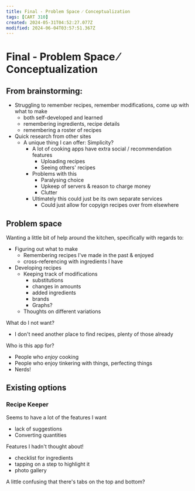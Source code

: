 ```yaml
---
title: Final - Problem Space ⁄ Conceptualization
tags: [CART 310]
created: 2024-05-31T04:52:27.077Z
modified: 2024-06-04T03:57:51.367Z
---
```


# Final - Problem Space ⁄ Conceptualization

## From brainstorming:
- Struggling to remember recipes, remember modifications, come up with what to make
	- both self-developed and learned
	- remembering ingredients, recipe details
	- remembering a roster of recipes
- Quick research from other sites
	- A unique thing I can offer: Simplicity?
		- A lot of cooking apps have extra social / recommendation features
			- Uploading recipes
			- Seeing others' recipes
		- Problems with this
			- Paralysing choice
			- Upkeep of servers & reason to charge money
			- Clutter
		- Ultimately this could just be its own separate services
			- Could just allow for copyign recipes over from elsewhere

## Problem space
Wanting a little bit of help around the kitchen,
specifically with regards to:
- Figuring out what to make
	- Remembering recipes I've made in the past & enjoyed
	- cross-referencing with ingredients I have
- Developing recipes
	- Keeping track of modifications
		- substitutions
		- changes in amounts
		- added ingredients
		- brands
		- Graphs?
	- Thoughts on different variations

What do I not want?
- I don't need another place to find recipes, plenty of those already

Who is this app for?
- People who *enjoy* cooking
- People who enjoy tinkering with things, perfecting things
- Nerds!

## Existing options

### Recipe Keeper
Seems to have a lot of the features I want
- lack of suggestions
- Converting quantities

Features I hadn't thought about!
- checklist for ingredients
- tapping on a step to highlight it
- photo gallery

A little confusing that there's tabs on the top and bottom?

